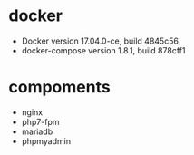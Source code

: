 # docker 

* Docker version 17.04.0-ce, build 4845c56
* docker-compose version 1.8.1, build 878cff1

# compoments

* nginx
* php7-fpm
* mariadb
* phpmyadmin


